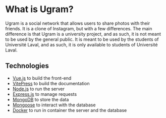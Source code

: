 # What is Ugram?

Ugram is a social network that allows users to share photos with their friends. It is a clone of Instagram, but with a few differences. The main difference is that Ugram is a university project, and as such, it is not meant to be used by the general public. It is meant to be used by the students of Université Laval, and as such, it is only available to students of Université Laval.

## Technologies

- [Vue.js](https://vuejs.org/) to build the front-end
- [VitePress](https://vitejs.dev/) to build the documentation
- [Node.js](https://nodejs.org/en/) to run the server
- [Express.js](https://expressjs.com/) to manage requests
- [MongoDB](https://www.mongodb.com/) to store the data
- [Mongoose](https://mongoosejs.com/) to interact with the database
- [Docker](https://www.docker.com/) to run in container the server and the database
